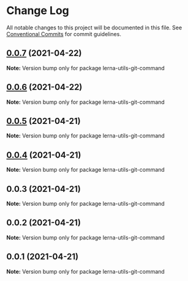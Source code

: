 # Change Log

All notable changes to this project will be documented in this file.
See [Conventional Commits](https://conventionalcommits.org) for commit guidelines.

## [0.0.7](https://github.com/imcuttle/lerna-commands/compare/v0.0.6...v0.0.7) (2021-04-22)

**Note:** Version bump only for package lerna-utils-git-command





## [0.0.6](https://github.com/imcuttle/lerna-commands/compare/v0.0.5...v0.0.6) (2021-04-22)

**Note:** Version bump only for package lerna-utils-git-command





## [0.0.5](https://github.com/imcuttle/lerna-commands/compare/v0.0.4...v0.0.5) (2021-04-21)

**Note:** Version bump only for package lerna-utils-git-command





## [0.0.4](https://github.com/imcuttle/lerna-commands/compare/v0.0.3...v0.0.4) (2021-04-21)

**Note:** Version bump only for package lerna-utils-git-command





## 0.0.3 (2021-04-21)

**Note:** Version bump only for package lerna-utils-git-command





## 0.0.2 (2021-04-21)

**Note:** Version bump only for package lerna-utils-git-command





## 0.0.1 (2021-04-21)

**Note:** Version bump only for package lerna-utils-git-command
